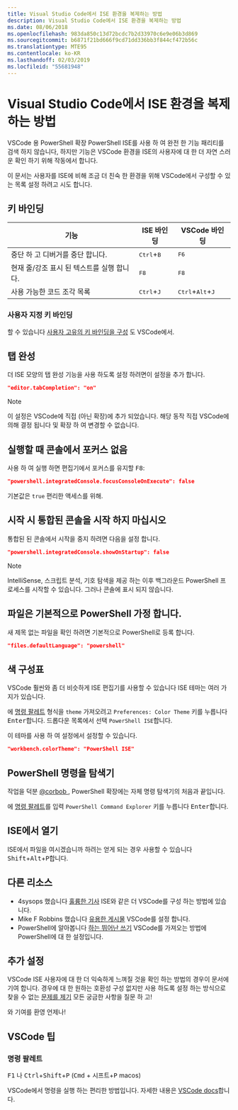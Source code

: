 ```yaml
---
title: Visual Studio Code에서 ISE 환경을 복제하는 방법
description: Visual Studio Code에서 ISE 환경을 복제하는 방법
ms.date: 08/06/2018
ms.openlocfilehash: 983da850c13d72bcdc7b2d33970c6e9e06b3d869
ms.sourcegitcommit: b6871f21bd666f9cd71dd336bb3f844cf472b56c
ms.translationtype: MTE95
ms.contentlocale: ko-KR
ms.lasthandoff: 02/03/2019
ms.locfileid: "55681948"
---
```

# <a name="how-to-replicate-the-ise-experience-in-visual-studio-code"></a>Visual Studio Code에서 ISE 환경을 복제하는 방법

VSCode 용 PowerShell 확장 PowerShell ISE를 사용 하 여 완전 한 기능 패리티를 검색 하지 않습니다, 하지만 기능은 VSCode 환경을 ISE의 사용자에 대 한 더 자연 스러운 확인 하기 위해 작동에서 합니다.

이 문서는 사용자를 ISE에 비해 조금 더 친숙 한 환경을 위해 VSCode에서 구성할 수 있는 목록 설정 하려고 시도 합니다.

## <a name="key-bindings"></a>키 바인딩

| 기능                              | ISE 바인딩                  | VSCode 바인딩                              |
| ----------------                      | -----------                  | --------------                              |
| 중단 하 고 디버거를 중단 합니다.          | <kbd>Ctrl</kbd>+<kbd>B</kbd> | <kbd>F6</kbd>                               |
| 현재 줄/강조 표시 된 텍스트를 실행 합니다. | <kbd>F8</kbd>                | <kbd>F8</kbd>                               |
| 사용 가능한 코드 조각 목록               | <kbd>Ctrl</kbd>+<kbd>J</kbd> | <kbd>Ctrl</kbd>+<kbd>Alt</kbd>+<kbd>J</kbd> |

### <a name="custom-key-bindings"></a>사용자 지정 키 바인딩

할 수 있습니다 [사용자 고유의 키 바인딩을 구성](https://code.visualstudio.com/docs/getstarted/keybindings#_custom-keybindings-for-refactorings) 도 VSCode에서.

## <a name="tab-completion"></a>탭 완성

더 ISE 모양의 탭 완성 기능을 사용 하도록 설정 하려면이 설정을 추가 합니다.

```json
"editor.tabCompletion": "on"
```

> [!NOTE]
> 이 설정은 VSCode에 직접 (아닌 확장)에 추가 되었습니다. 해당 동작 직접 VSCode에 의해 결정 됩니다 및 확장 하 여 변경할 수 없습니다.

## <a name="no-focus-on-console-when-executing"></a>실행할 때 콘솔에서 포커스 없음

사용 하 여 실행 하면 편집기에서 포커스를 유지할 <kbd>F8</kbd>:

```json
"powershell.integratedConsole.focusConsoleOnExecute": false
```

기본값은 `true` 편리한 액세스를 위해.

## <a name="dont-start-integrated-console-on-startup"></a>시작 시 통합된 콘솔을 시작 하지 마십시오

통합된 된 콘솔에서 시작을 중지 하려면 다음을 설정 합니다.

```json
"powershell.integratedConsole.showOnStartup": false
```

> [!NOTE]
> IntelliSense, 스크립트 분석, 기호 탐색을 제공 하는 이후 백그라운드 PowerShell 프로세스를 시작할 수 있습니다. 그러나 콘솔에 표시 되지 않습니다.

## <a name="assume-files-are-powershell-by-default"></a>파일은 기본적으로 PowerShell 가정 합니다.

새 제목 없는 파일을 확인 하려면 기본적으로 PowerShell로 등록 합니다.

```json
"files.defaultLanguage": "powershell"
```

## <a name="color-scheme"></a>색 구성표

VSCode 훨씬와 좀 더 비슷하게 ISE 편집기를 사용할 수 있습니다 ISE 테마는 여러 가지가 있습니다.

에 [명령 팔레트] 형식을 `theme` 가져오려고 `Preferences: Color Theme` 키를 누릅니다 <kbd>Enter</kbd>합니다.
드롭다운 목록에서 선택 `PowerShell ISE`합니다.

이 테마를 사용 하 여 설정에서 설정할 수 있습니다.

```json
"workbench.colorTheme": "PowerShell ISE"
```

## <a name="powershell-command-explorer"></a>PowerShell 명령을 탐색기

작업을 덕분 [ @corbob ](https://github.com/corbob), PowerShell 확장에는 자체 명령 탐색기의 처음과 끝입니다.

에 [명령 팔레트]를 입력 `PowerShell Command Explorer` 키를 누릅니다 <kbd>Enter</kbd>합니다.

## <a name="open-in-the-ise"></a>ISE에서 열기

ISE에서 파일을 여시겠습니까 하려는 얻게 되는 경우 사용할 수 있습니다 <kbd>Shift</kbd>+<kbd>Alt</kbd>+<kbd>P</kbd>합니다.

## <a name="other-resources"></a>다른 리소스

- 4sysops 했습니다 [훌륭한 기사](https://4sysops.com/archives/make-visual-studio-code-look-and-behave-like-powershell-ise/) ISE와 같은 더 VSCode를 구성 하는 방법에 있습니다.
- Mike F Robbins 했습니다 [유용한 게시물](https://mikefrobbins.com/2017/08/24/how-to-install-visual-studio-code-and-configure-it-as-a-replacement-for-the-powershell-ise/) VSCode를 설정 합니다.
- PowerShell에 알아봅니다 [하는 뛰어난 쓰기](https://www.learnpwsh.com/setup-vs-code-for-powershell/) VSCode를 가져오는 방법에 PowerShell에 대 한 설정입니다.

## <a name="more-settings"></a>추가 설정

VSCode ISE 사용자에 대 한 더 익숙하게 느껴질 것을 확인 하는 방법의 경우이 문서에 기여 합니다. 경우에 대 한 원하는 호환성 구성 없지만 사용 하도록 설정 하는 방식으로 찾을 수 없는 [문제를 제기](https://github.com/PowerShell/vscode-powershell/issues/new/choose) 모든 궁금한 사항을 질문 하 고!

와 기여를 환영 언제나!

## <a name="vscode-tips"></a>VSCode 팁

### <a name="command-palette"></a>명령 팔레트

<kbd>F1</kbd> 나 <kbd>Ctrl</kbd>+<kbd>Shift</kbd>+<kbd>P</kbd> (<kbd>Cmd</kbd> + <kbd> 시프트</kbd>+<kbd>P</kbd> macos)

VSCode에서 명령을 실행 하는 편리한 방법입니다.
자세한 내용은 [VSCode docs](https://code.visualstudio.com/docs/getstarted/userinterface#_command-palette)합니다.

[명령 팔레트]: #command-palette
